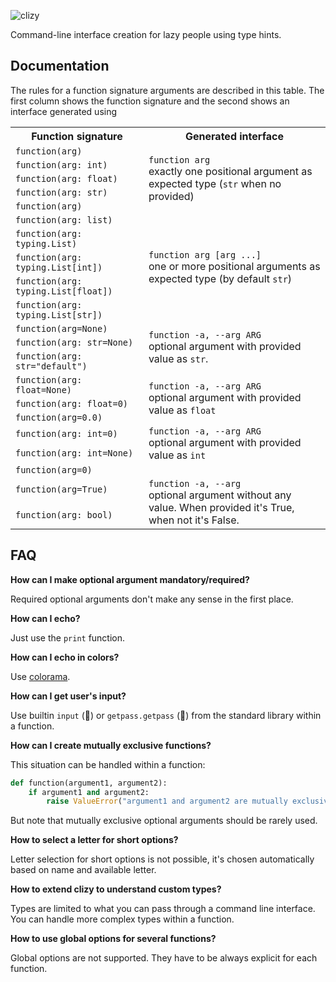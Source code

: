 ![clizy](https://media.githubusercontent.com/media/prokopst/clizy/master/docs/clizy.gif)

Command-line interface creation for lazy people using type hints.

## Documentation

The rules for a function signature arguments are described in this table. The first column shows the function signature
and the second shows an interface generated using

<table>
  <tr>
    <th>Function signature</th>
    <th>Generated interface</th>
  </tr>
  <tr>
    <td>
      <code>function(arg)</code>
    </td>
    <td rowspan="5">
      <code>function arg</code><br/>
      exactly one positional argument as expected type (<code>str</code> when no provided)
    </td>
  </tr>
  <tr>
    <td>
      <code>function(arg: int)</code>
    </td>
  </tr>
  <tr>
    <td>
      <code>function(arg: float)</code>
    </td>
  </tr>
  <tr>
    <td>
      <code>function(arg: str)</code>
    </td>
  </tr>
  <tr>
    <td>
      <code>function(arg)</code>
    </td>
  </tr>
  <tr>
    <td>
      <code>function(arg: list)</code>
    </td>
    <td rowspan="5">
      <code>function arg [arg ...]</code><br/>
      one or more positional arguments as expected type (by default <code>str</code>)
    </td>
  </tr>
  <tr>
    <td>
      <code>function(arg: typing.List)</code>
    </td>
  </tr>
  <tr>
    <td>
      <code>function(arg: typing.List[int])</code>
    </td>
  </tr>
  <tr>
    <td>
      <code>function(arg: typing.List[float])</code>
    </td>
  </tr>
  <tr>
    <td>
      <code>function(arg: typing.List[str])</code>
    </td>
  </tr>
 <tr>
    <td>
      <code>function(arg=None)</code>
    </td>
    <td rowspan="3">
      <code>function -a, --arg ARG</code><br/>
      optional argument with provided value as <code>str</code>.
    </td>
  </tr>
  <tr>
    <td>
      <code>function(arg: str=None)</code>
    </td>
  </tr>
  <tr>
    <td>
      <code>function(arg: str="default")</code>
    </td>
  </tr>
  <tr>
    <td>
      <code>function(arg: float=None)</code>
    </td>
    <td rowspan="3">
      <code>function -a, --arg ARG</code><br/>
      optional argument with provided value as <code>float</code>
    </td>
  </tr>
  <tr>
    <td>
      <code>function(arg: float=0)</code>
    </td>
  </tr>
  <tr>
    <td>
      <code>function(arg=0.0)</code>
    </td>
  </tr>
  <tr>
    <td>
      <code>function(arg: int=0)</code>
    </td>
    <td rowspan="2">
      <code>function -a, --arg ARG</code><br/>
      optional argument with provided value as <code>int</code>
    </td>
  </tr>
  <tr>
    <td>
      <code>function(arg: int=None)</code>
    </td>
  </tr>
  <tr>
    <td>
      <code>function(arg=0)</code>
    </td>
  </tr>
  <tr>
    <td>
      <code>function(arg=True)</code>
    </td>
    <td rowspan="2">
      <code>function -a, --arg</code><br/>
      optional argument without any value. When provided it's True, when not it's False.
    </td>
  </tr>
  <tr>
    <td>
      <code>function(arg: bool)</code>
    </td>
  </tr>
</table>


## FAQ

**How can I make optional argument mandatory/required?**

Required optional arguments don't make any sense in the first place.

**How can I echo?**

Just use the `print` function.

**How can I echo in colors?**

Use [colorama](https://pypi.org/project/colorama/).

**How can I get user's input?**

Use builtin `input` (🔗) or `getpass.getpass` (🔗) from the standard library within a function.

**How can I create mutually exclusive functions?**

This situation can be handled within a function: 

```python
def function(argument1, argument2):
    if argument1 and argument2:
        raise ValueError("argument1 and argument2 are mutually exclusive")
```

But note that mutually exclusive optional arguments should be rarely used.

**How to select a letter for short options?**

Letter selection for short options is not possible, it's chosen automatically based on name and available letter.

**How to extend clizy to understand custom types?**

Types are limited to what you can pass through a command line interface. You can handle more complex types
within a function.  

**How to use global options for several functions?**

Global options are not supported. They have to be always explicit for each function.
